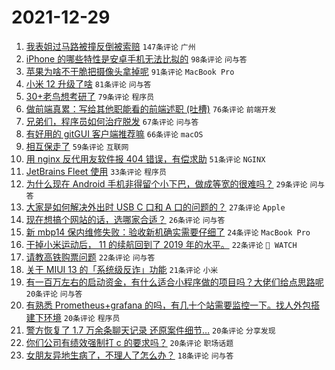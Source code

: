 # 2021-12-29

1. [我表姐过马路被撞反倒被索赔](https://www.v2ex.com/t/825024) `147条评论` `广州`
1. [iPhone 的哪些特性是安卓手机无法比拟的](https://www.v2ex.com/t/825098) `98条评论` `问与答`
1. [苹果为啥不干脆把摄像头拿掉呢](https://www.v2ex.com/t/825072) `91条评论` `MacBook Pro`
1. [小米 12 升级了啥](https://www.v2ex.com/t/825025) `81条评论` `问与答`
1. [30+老鸟想考研了](https://www.v2ex.com/t/825094) `79条评论` `程序员`
1. [做前端真累：写给其他职能看的前端述职 (吐槽)](https://www.v2ex.com/t/825010) `76条评论` `前端开发`
1. [兄弟们，程序员如何治疗脱发](https://www.v2ex.com/t/825007) `67条评论` `问与答`
1. [有好用的 gitGUI 客户端推荐嘛](https://www.v2ex.com/t/825106) `66条评论` `macOS`
1. [相互保走了](https://www.v2ex.com/t/825012) `59条评论` `互联网`
1. [用 nginx 反代用友软件报 404 错误，有偿求助](https://www.v2ex.com/t/825058) `51条评论` `NGINX`
1. [JetBrains Fleet 使用](https://www.v2ex.com/t/825075) `33条评论` `程序员`
1. [为什么现在 Android 手机非得留个小下巴，做成等宽的很难吗？](https://www.v2ex.com/t/825053) `29条评论` `问与答`
1. [大家是如何解决外出时 USB C 口和 A 口的问题的？](https://www.v2ex.com/t/825150) `27条评论` `Apple`
1. [现在想搞个网站的话，选哪家合适？](https://www.v2ex.com/t/825019) `26条评论` `问与答`
1. [新 mbp14 保内维修失败：验收新机确实需要仔细了](https://www.v2ex.com/t/825099) `24条评论` `MacBook Pro`
1. [干掉小米运动后， 11 的续航回到了 2019 年的水平。](https://www.v2ex.com/t/825027) `22条评论` ` WATCH`
1. [请教高铁购票问题](https://www.v2ex.com/t/825005) `22条评论` `问与答`
1. [关于 MIUI 13 的「系统级反诈」功能](https://www.v2ex.com/t/825081) `21条评论` `小米`
1. [有一百万左右的启动资金，有什么适合小程序做的项目吗？大佬们给点思路呢](https://www.v2ex.com/t/825090) `20条评论` `问与答`
1. [有熟悉 Prometheus+grafana 的吗，有几十个站需要监控一下。找人外包搭建下环境](https://www.v2ex.com/t/825089) `20条评论` `程序员`
1. [警方恢复了 1.7 万余条聊天记录 还原案件细节…](https://www.v2ex.com/t/825086) `20条评论` `分享发现`
1. [你们公司有绩效强制打 c 的要求吗？](https://www.v2ex.com/t/825034) `20条评论` `职场话题`
1. [女朋友异地生病了，不理人了怎么办？](https://www.v2ex.com/t/825169) `18条评论` `问与答`
